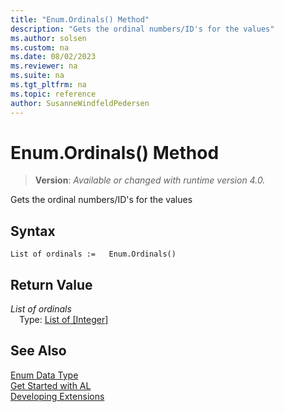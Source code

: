 ```yaml
---
title: "Enum.Ordinals() Method"
description: "Gets the ordinal numbers/ID's for the values"
ms.author: solsen
ms.custom: na
ms.date: 08/02/2023
ms.reviewer: na
ms.suite: na
ms.tgt_pltfrm: na
ms.topic: reference
author: SusanneWindfeldPedersen
---
```

[//]: # (START>DO_NOT_EDIT)
[//]: # (IMPORTANT:Do not edit any of the content between here and the END>DO_NOT_EDIT.)
[//]: # (Any modifications should be made in the .xml files in the ModernDev repo.)
# Enum.Ordinals() Method
> **Version**: _Available or changed with runtime version 4.0._

Gets the ordinal numbers/ID's for the values


## Syntax
```AL
List of ordinals :=   Enum.Ordinals()
```

## Return Value
*List of ordinals*  
&emsp;Type: [List of [Integer]](../list/list-data-type.md)  



[//]: # (IMPORTANT: END>DO_NOT_EDIT)
## See Also
[Enum Data Type](enum-data-type.md)  
[Get Started with AL](../../devenv-get-started.md)  
[Developing Extensions](../../devenv-dev-overview.md)